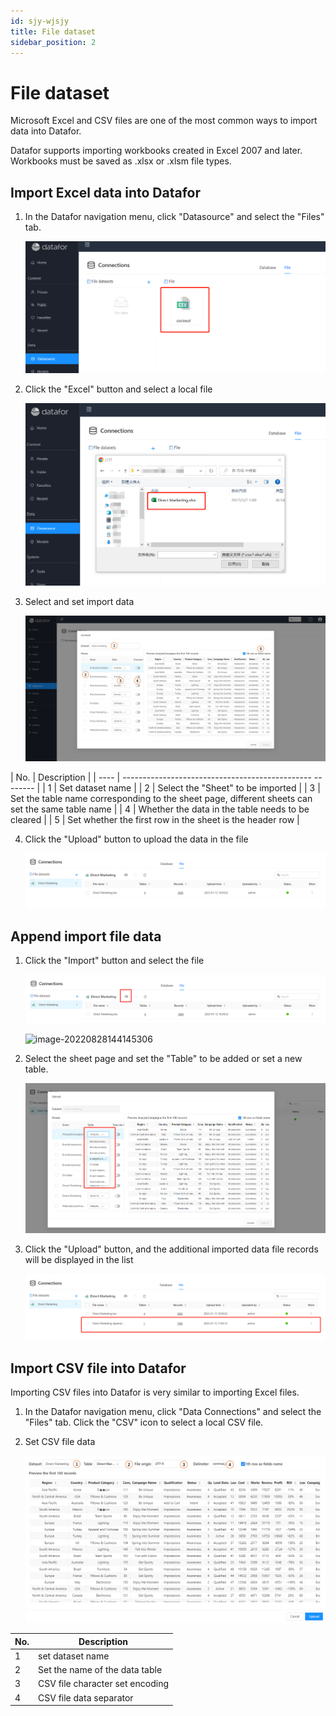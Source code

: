 ```yaml
---
id: sjy-wjsjy
title: File dataset
sidebar_position: 2
---
```

# File dataset

Microsoft Excel and CSV files are one of the most common ways to import data into Datafor.

Datafor supports importing workbooks created in Excel 2007 and later. Workbooks must be saved as .xlsx or .xlsm file types.

## Import Excel data into Datafor

1. In the Datafor navigation menu, click "Datasource" and select the "Files" tab.

   ![image-20230112165348763](../../../../../static/img/en/datafor/datasource/image-20230112165348763.png)

2. Click the "Excel" button and select a local file

   ![image-20230112165624940](../../../../../static/img/en/datafor/datasource/image-20230112165624940.png)

3. Select and set import data

   ![image-20230112165826189](../../../../../static/img/en/datafor/datasource/image-20230112165826189.png)


| No. | Description |
| ---- | ----------------------------------------------- -------- |
| 1 | Set dataset name |
| 2 | Select the "Sheet" to be imported |
| 3 | Set the table name corresponding to the sheet page, different sheets can set the same table name |
| 4 | Whether the data in the table needs to be cleared |
| 5 | Set whether the first row in the sheet is the header row |

4. Click the "Upload" button to upload the data in the file

   ![image-20230112170057800](../../../../../static/img/en/datafor/datasource/image-20230112170057800.png)

## Append import file data

1. Click the "Import" button and select the file

   ![image-20230112170202565](../../../../../static/img/en/datafor/datasource/image-20230112170202565.png)

   ![image-20220828144145306](../../static/img/datafor/datasource/image-20220828144145306.png)

2. Select the sheet page and set the "Table" to be added or set a new table.

   ![image-20230112170321334](../../../../../static/img/en/datafor/datasource/image-20230112170321334.png)


3. Click the "Upload" button, and the additional imported data file records will be displayed in the list

   ![image-20230112170709708](../../../../../static/img/en/datafor/datasource/image-20230112170709708.png)

## Import CSV file into Datafor

Importing CSV files into Datafor is very similar to importing Excel files.

1. In the Datafor navigation menu, click "Data Connections" and select the "Files" tab. Click the "CSV" icon to select a local CSV file.

2. Set CSV file data

   ![image-20230112171208904](../../../../../static/img/en/datafor/datasource/image-20230112171208904.png)


| No. | Description |
| ---- | ----------------- |
| 1 | set dataset name |
| 2 | Set the name of the data table |
| 3 | CSV file character set encoding |
| 4 | CSV file data separator |
